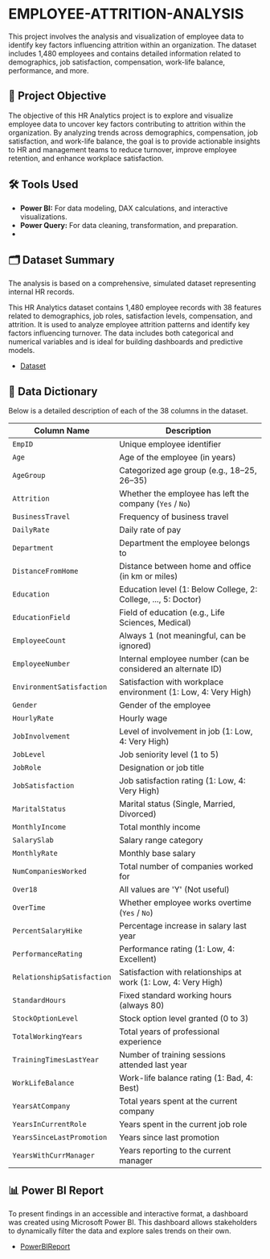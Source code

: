 # EMPLOYEE-ATTRITION-ANALYSIS
This project involves the analysis and visualization of employee data to identify key factors influencing attrition within an organization. The dataset includes 1,480 employees and contains detailed information related to demographics, job satisfaction, compensation, work-life balance, performance, and more.

## 🎯 Project Objective

The objective of this HR Analytics project is to explore and visualize employee data to uncover key factors contributing to attrition within the organization. By analyzing trends across demographics, compensation, job satisfaction, and work-life balance, the goal is to provide actionable insights to HR and management teams to reduce turnover, improve employee retention, and enhance workplace satisfaction.

## 🛠️ Tools Used
*   **Power BI:** For data modeling, DAX calculations, and interactive visualizations.
*   **Power Query:** For data cleaning, transformation, and preparation.
*   
## 🗂️ Dataset Summary

The analysis is based on a comprehensive, simulated dataset representing internal HR records.

This HR Analytics dataset contains 1,480 employee records with 38 features related to demographics, job roles, satisfaction levels, compensation, and attrition.
It is used to analyze employee attrition patterns and identify key factors influencing turnover.
The data includes both categorical and numerical variables and is ideal for building dashboards and predictive models.

- <a href="https://github.com/NITHISH261426/EMPLOYEE-ATTRITION-ANALYSIS/blob/main/HR_Analytics.csv">Dataset</a>

## 📖 Data Dictionary

Below is a detailed description of each of the 38 columns in the dataset.



| Column Name                | Description                                                    |
| -------------------------- | -------------------------------------------------------------- |
| `EmpID`                    | Unique employee identifier                                     |
| `Age`                      | Age of the employee (in years)                                 |
| `AgeGroup`                 | Categorized age group (e.g., 18–25, 26–35)                     |
| `Attrition`                | Whether the employee has left the company (`Yes` / `No`)       |
| `BusinessTravel`           | Frequency of business travel                                   |
| `DailyRate`                | Daily rate of pay                                              |
| `Department`               | Department the employee belongs to                             |
| `DistanceFromHome`         | Distance between home and office (in km or miles)              |
| `Education`                | Education level (1: Below College, 2: College, ..., 5: Doctor) |
| `EducationField`           | Field of education (e.g., Life Sciences, Medical)              |
| `EmployeeCount`            | Always 1 (not meaningful, can be ignored)                      |
| `EmployeeNumber`           | Internal employee number (can be considered an alternate ID)   |
| `EnvironmentSatisfaction`  | Satisfaction with workplace environment (1: Low, 4: Very High) |
| `Gender`                   | Gender of the employee                                         |
| `HourlyRate`               | Hourly wage                                                    |
| `JobInvolvement`           | Level of involvement in job (1: Low, 4: Very High)             |
| `JobLevel`                 | Job seniority level (1 to 5)                                   |
| `JobRole`                  | Designation or job title                                       |
| `JobSatisfaction`          | Job satisfaction rating (1: Low, 4: Very High)                 |
| `MaritalStatus`            | Marital status (Single, Married, Divorced)                     |
| `MonthlyIncome`            | Total monthly income                                           |
| `SalarySlab`               | Salary range category                                          |
| `MonthlyRate`              | Monthly base salary                                            |
| `NumCompaniesWorked`       | Total number of companies worked for                           |
| `Over18`                   | All values are 'Y' (Not useful)                                |
| `OverTime`                 | Whether employee works overtime (`Yes` / `No`)                 |
| `PercentSalaryHike`        | Percentage increase in salary last year                        |
| `PerformanceRating`        | Performance rating (1: Low, 4: Excellent)                      |
| `RelationshipSatisfaction` | Satisfaction with relationships at work (1: Low, 4: Very High) |
| `StandardHours`            | Fixed standard working hours (always 80)                       |
| `StockOptionLevel`         | Stock option level granted (0 to 3)                            |
| `TotalWorkingYears`        | Total years of professional experience                         |
| `TrainingTimesLastYear`    | Number of training sessions attended last year                 |
| `WorkLifeBalance`          | Work-life balance rating (1: Bad, 4: Best)                     |
| `YearsAtCompany`           | Total years spent at the current company                       |
| `YearsInCurrentRole`       | Years spent in the current job role                            |
| `YearsSinceLastPromotion`  | Years since last promotion                                     |
| `YearsWithCurrManager`     | Years reporting to the current manager                         |

## 📊 Power BI Report

To present findings in an accessible and interactive format, a dashboard was created using Microsoft Power BI. This dashboard allows stakeholders to dynamically filter the data and explore sales trends on their own.

- <a href="">PowerBIReport</a>
